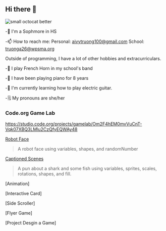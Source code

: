 ## Hi there 👋
![small octocat better](https://github.com/atruong07/atruong07/assets/146837696/b60f11d8-77c0-4b5b-9f6e-10b00adca17d)


-🏫 I'm a Sophmore in HS 

-📫 How to reach me: Personal: aivytruong100@gmail.com    School: truonga26@wpsma.org 

Outside of programming, I have a lot of other hobbies and extracurriculars.

-📯 I play French Horn in my school's band 

-🎹 I have been playing piano for 8 years 

-🎸 I'm currently learning how to play electric guitar. 

-🗒 My pronouns are she/her 

### Code.org Game Lab 
https://studio.code.org/projects/gamelab/Om2F4hEM0mvVuCnT-Vqk07XBQ3LMlu2CzQfyEQWAy48

[Robot Face](https://studio.code.org/projects/gamelab/qkDwzno72cCZd1_8vZm6RYjfbswKqpMpyFBVzlO5QpQ)
>A robot face using variables, shapes, and randomNumber

[Captioned Scenes](https://studio.code.org/projects/gamelab/Om2F4hEM0mvVuCnT-Vqk07XBQ3LMlu2CzQfyEQWAy48)
>A pun about a shark and some fish using variables, sprites, scales, rotations, shapes, and fill.

[Animation]
>
[Interactive Card]

[Side Scroller]
>
[Flyer Game]
>
[Project Desgin a Game] 
>

